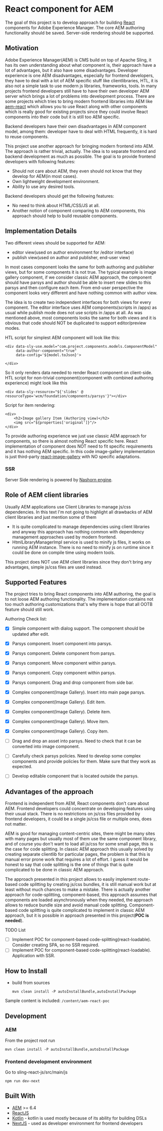 # React component for AEM

The goal of this project is to develop approach for building [React](https://reactjs.org/) components for Adobe Experience Manager.
The core AEM authoring functionality should be saved.
Server-side rendering should be supported.

## Motivation

Adobe Experience Manager(AEM) is CMS build on top of Apache Sling, it has its own understanding about what component is, their approach have a lot of advantages, but it also have some disadvantages.
Developer experience is one AEM disadvantages, especially for frontend developers, they have to deal with a lot of AEM specific stuff like clientlibraries, HTL, it is also not a simple task to use modern js libraries, frameworks, tools.
In many projects frontend developers still have to have their own developer AEM server which brings a lot of problems into development process.
There are some projects which tries to bring modern frontend libraries into AEM like [aem-react](https://github.com/sinnerschrader/aem-react) which allows you to use React along with other components which
is really good for existing projects since they could involve React components into their code but it is still too AEM specific.

Backend developers have their own disadvantages in AEM component model, among them: developer have to deal with HTML frequently, it is hard to reuse components.

This project use another approach for bringing modern frontend into AEM. The approach is rather trivial, actually.
The idea is to separate frontend and backend development as much as possible. The goal is to provide frontend developers with following features:
* Should not care about AEM, they even should not know that they develop for AEM(in most cases).
* Own lightweight development environment.
* Ability to use any desired tools.

Backend developers should get the following features:
* No need to think about HTML/CSS/JS at all.
* Another notion of component comparing to AEM components, this approach should help to build reusable components.

## Implementation Details

Two different views should be supported for AEM:
* editor view(used on author environment for /editor interface)
* publish view(used on author and publisher, end-user view)

In most cases component looks the same for both authoring and publisher views, but for some components it is not true.
The typical example is image gallery component, if we consider classic AEM approach, the component should have parsys and author should be able
to insert new slides to this parsys and then configure each item. From end-user perspective the component looks very different and have nothing
common with author view.

The idea is to create two independent interfaces for both views for every component. The editor interface uses AEM components(scripts in /apps) as usual
while publish mode does not use scripts in /apps at all. As was mentioned above, most components looks the same for both views and it is obvious
that code should NOT be duplicated to support editor/preview modes.

HTL script for simplest AEM component will look like this:

```
<div data-sly-use.model="com.project.components.models.ComponentModel"
     data-author-component="true"
     data-config='${model.toJson}'>

</div>
```

So it only renders data needed to render React component on client-side.
HTL script for non-trivial component(component with combined authoring experience) might look like this

```
<div data-sly-resource="${'slides' @ resourceType='wcm/foundation/components/parsys'}"></div>
```

Script for item rendering:

```
<div>
    <h2>Image gallery Item (Authoring view)</h2>
    <img src="${properties['original']}"/>
</div>
```

To provide authoring experience we just use classic AEM approach for components, so there is almost nothing React specific here.
React implementation of component does NOT need to fit specific requirements and it has nothing AEM specific.
In this code image-gallery implementation is just third-party [react-image-gallery](https://www.npmjs.com/package/react-image-gallery) with NO specific adaptations.

### SSR

Server Side rendering is powered by [Nashorn engine](https://docs.oracle.com/javase/10/nashorn/introduction.htm#JSNUG136).

## Role of AEM client libraries

Usually AEM applications use Client Libraries to manage js/css dependencies.
In this text I'm not going to highlight all drawbacks of AEM client libraries and just mention some of them
* It is quite complicated to manage dependencies using client libraries
    and anyway this approach has nothing common with dependency management approaches used by modern frontend.
* HtmlLibraryManagerImpl service is used to minify js files, it works on running AEM instance.
    There is no need to minify js on runtime since it could be done on compile time using modern tools.

This project does NOT use AEM client libraries since they don't bring any advantages, simple js/css files are used instead.

## Supported Features

The project tries to bring React components into AEM authoring, the goal is to not loose AEM authoring functionality.
The implementation contains not too much authoring customizations that's why there is hope that all OOTB feature should still work.

Authoring Check list:
- [x] Simple component with dialog support. The component should be updated after edit.
- [x] Parsys component. Insert component into parsys.
- [x] Parsys component. Delete component from parsys.
- [x] Parsys component. Move component within parsys.
- [x] Parsys component. Copy component within parsys.
- [x] Parsys component. Drag and drop component from side bar.
- [x] Complex component(Image Gallery). Insert into main page parsys.
- [x] Complex component(Image Gallery). Edit item.
- [x] Complex component(Image Gallery). Delete item.
- [x] Complex component(Image Gallery). Move item.
- [x] Complex component(Image Gallery). Copy item.
- [ ] Drag and drop an asset into parsys. Need to check that it can be converted into image component.
- [ ] Carefully check parsys policies. Need to develop some complex components and provide policies for them. Make sure that they work as expected.
- [ ] Develop editable component that is located outside the parsys.


## Advantages of the approach

Frontend is independent from AEM, React components don't care about AEM. Frontend developers could concentrate on developing features using their usual stack.
There is no restrictions on js/css files provided by frontend developers, it could be a single js/css file or multiple ones, does not matter.

AEM is good for managing content-centric sites, there might be many sites with many pages but usually most of them use the same component library,
and of course you don't want to load all js/css for some small page, this is the case for code splitting.
In classic AEM approach this usually solved by creating separate clientlib for particular pages, the problem is that this is manual error prone work that requires a lot of effort.
I guess it would be honest to say that code splitting is the one of things that is quite complicated to be done in classic AEM approach.

The approach presented in this project allows to easily implement route-based code splitting by creating js/css bundles, it is still manual work but at least without much chances to make a mistake.
There is actually another approach for code-splitting, component-based, this approach assumes that components are loaded asynchronously when they needed,
the approach allows to reduce bundle size and avoid manual code splitting. Component-based code splitting is quite complicated to implement in classic AEM approach,
but it is possible in approach presented in this project(**POC is needed**).

TODO List

- [ ] Implement POC for component-based code-splitting(react-loadable). Consider creating SPA, so no SSR required.
- [ ] Implement POC for component-based code-splitting(react-loadable). Application with SSR.

## How to Install

* build from sources

    ```
    mvn clean install -P autoInstallBundle,autoInstallPackage
    ```

Sample content is included: ```/content/aem-react-poc```

## Development

### AEM

From the project root run
```
mvn clean install -P autoInstallBundle,autoInstallPackage
```

### Frontend development environment
Go to sling-react-js/src/main/js
```
npm run dev-next
```

## Built With
* [AEM](https://www.adobe.com/marketing/experience-manager.html) >= 6.4
* [ReactJS](https://reactjs.org/)
* [Kotlin](https://kotlinlang.org/) - kotlin is used mostly because of its ability for building DSLs
* [NextJS](https://github.com/zeit/next.js/) - used as developer environment for frontend developers